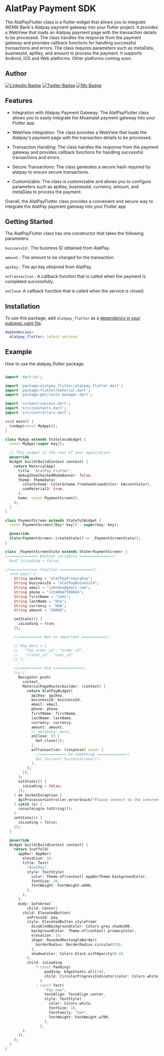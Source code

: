 # AlatPay Payment SDK

The AlatPayFlutter class is a flutter widget that allows you to integrate WEMA Bank's Alatpay payment gateway into your flutter project. It provides a WebView that loads an Alatpay payment page with the transaction details to be processed. The class handles the response from the payment gateway and provides callback functions for handling successful transactions and errors. The class requires parameters such as metaData, businessId, apiKey, and amount to process the payment. It supports Android, iOS and Web platforms. Other platforms coming soon.

## Author

[![Linkedin Badge](https://img.shields.io/badge/-Gideon-black?style=for-the-badge&logo=Linkedin&logoColor=white&link=https://www.linkedin.com/in/gideonchukwuoma/)](https://www.linkedin.com/in/gideonchukwuoma/)
[![Twitter Badge](https://img.shields.io/badge/-@egideonchuks-1ca0f1?style=for-the-badge&logo=twitter&logoColor=white&link=https://twitter.com/egideonchuks)](https://mobile.twitter.com/egideonchuks)
[![My Badge](https://img.shields.io/badge/-Gideon.Chukwuoma.Chimemerie-green?style=for-the-badge&logo=Google-Chrome&logoColor=white&link=https://gideonchukwuoma.vercel.app/)](https://gideonchukwuoma.vercel.app/)

## Features

* Integration with Alatpay Payment Gateway: The AlatPayFlutter class allows you to easily integrate the Moamalat payment gateway into your Flutter app.

* WebView Integration: The class provides a WebView that loads the Alatpay's payment page with the transaction details to be processed.

* Transaction Handling: The class handles the response from the payment gateway and provides callback functions for handling successful transactions and errors.

* Secure Transactions: The class generates a secure hash required by alatpay to ensure secure transactions.

* Customizable: The class is customizable and allows you to configure parameters such as apiKey, businessId, currency, amount, and metaData to process the payment.

Overall, the AlatPayFlutter class provides a convenient and secure way to integrate the AlatPay payment gateway into your Flutter app

## Getting Started

The AlatPayFlutter class has one constructor that takes the following parameters:

`businessId` : The business ID obtained from AlatPay.

`amount` : The amount to be charged for the transaction.

`apiKey` : The api key obtained from AlatPay.

`onTransaction` : A callback function that is called when the payment is completed successfully.

`onClose`: A callback function that is called when the service is closed.

## Installation

To use this package, add `alatpay_flutter` as a [dependency in your pubspec.yaml file](https://flutter.io/platform-plugins/).

```yaml {"id":"01HJZ0C4E8NYR3TDB3TYMVYFWD"}
dependencies:
  alatpay_flutter: latest version
```

## Example

How to use the alatpay_flutter package.

```dart {"id":"01HJZ0C4E8NYR3TDB3V1EYNWDG"}

import 'dart:io';

import 'package:alatpay_flutter/alatpay_flutter.dart';
import 'package:flutter/material.dart';
import 'package:get/route_manager.dart';

import 'screens/success.dart';
import 'src/constants.dart';
import 'src/controllers.dart';

void main() {
  runApp(const MyApp());
}

class MyApp extends StatelessWidget {
  const MyApp({super.key});

  // This widget is the root of your application.
  @override
  Widget build(BuildContext context) {
    return MaterialApp(
      title: 'AlatPay Flutter',
      debugShowCheckedModeBanner: false,
      theme: ThemeData(
        colorScheme: ColorScheme.fromSeed(seedColor: kAccentColor),
        useMaterial3: true,
      ),
      home: const PaymentScreen(),
    );
  }
}

class PaymentScreen extends StatefulWidget {
  const PaymentScreen({Key? key}) : super(key: key);

  @override
  State<PaymentScreen> createState() => _PaymentScreenState();
}

class _PaymentScreenState extends State<PaymentScreen> {
//============= Boolean variables ===============\\
  bool isLoading = false;

//============= Function ===============\\
  void pay() {
    String apiKey = "alatPayPrimaryKey";
    String businessId = "alatPayBuinessId";
    String email = "johndoe@gmail.com";
    String phone = "+2348047589684";
    String firstName = "John";
    String lastName = "Doe";
    String currency = 'NGN';
    String amount = "20000";

    setState(() {
      isLoading = true;
    });

    //=========== Not so important ===========\\

    // Map meta = {
    //   "the_order_id": "order_id",
    //   'client_id': "user_id"
    // };

    //=========== End =============\\
    try {
      Navigator.push(
        context,
        MaterialPageRoute(builder: (context) {
          return AlatPayWidget(
            apiKey: apiKey,
            businessId: businessId,
            email: email,
            phone: phone,
            firstName: firstName,
            lastName: lastName,
            currency: currency,
            amount: amount,
            // metaData: meta,
            onClose: () {
              Get.close(2);
            },
            onTransaction: (response) async {
              //============ Do something =============\\
              Get.to(const SuccessScreen());
            },
          );
        }),
      );
      setState(() {
        isLoading = false;
      });
    } on SocketException {
      ApiProcessorController.errorSnack("Please connect to the internet");
    } catch (e) {
      consoleLog(e.toString());
    }
    setState(() {
      isLoading = false;
    });
  }

  @override
  Widget build(BuildContext context) {
    return Scaffold(
      appBar: AppBar(
        elevation: 10,
        title: Text(
          "AlatPay",
          style: TextStyle(
            color: Theme.of(context).appBarTheme.backgroundColor,
            fontSize: 20,
            fontWeight: FontWeight.w600,
          ),
        ),
      ),
      body: SafeArea(
          child: Center(
        child: ElevatedButton(
          onPressed: pay,
          style: ElevatedButton.styleFrom(
            disabledBackgroundColor: Colors.grey.shade300,
            backgroundColor: Theme.of(context).primaryColor,
            elevation: 10,
            shape: RoundedRectangleBorder(
              borderRadius: BorderRadius.circular(20),
            ),
            shadowColor: Colors.black.withOpacity(0.4),
          ),
          child: isLoading
              ? const Padding(
                  padding: EdgeInsets.all(10),
                  child: CircularProgressIndicator(color: Colors.white),
                )
              : const Text(
                  "Pay now",
                  textAlign: TextAlign.center,
                  style: TextStyle(
                    color: Colors.white,
                    fontSize: 18,
                    fontFamily: "Sen",
                    fontWeight: FontWeight.w700,
                  ),
                ),
        ),
      )),
    );
  }
}

```
